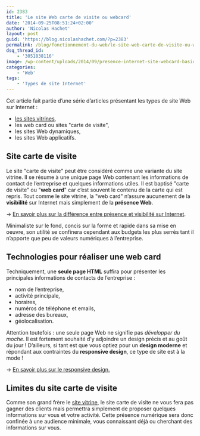 ```yaml
---
id: 2383
title: 'Le site Web carte de visite ou webcard'
date: '2014-09-25T08:51:24+02:00'
author: 'Nicolas Hachet'
layout: post
guid: 'https://blog.nicolashachet.com/?p=2383'
permalink: /blog/fonctionnement-du-web/le-site-web-carte-de-visite-ou-webcard/
dsq_thread_id:
    - '3051838116'
image: /wp-content/uploads/2014/09/presence-internet-site-webcard-basique-200x150.jpg
categories:
    - 'Web'
tags:
    - 'Types de site Internet'
---
```


Cet article fait partie d’une série d’articles présentant les types de site Web sur Internet :

- [les sites vitrines](https://blog.nicolashachet.com/types-de-site-internet/site-web-vitrine/ "Le site Web vitrine"),
- les web card ou sites "carte de visite",
- les sites Web dynamiques,
- les sites Web applicatifs.

## Site carte de visite

Le site "carte de visite" peut être considéré comme une variante du site vitrine. Il se résume à une unique page Web contenant les informations de contact de l’entreprise et quelques informations utiles. Il est baptisé "carte de visite" ou "**web card**" car c’est souvent le contenu de la carte qui est repris. Tout comme le site vitrine, la "web card" n’assure aucunement de la **visibilité** sur Internet mais simplement de la **présence Web**.

→ [En savoir plus sur la différence entre présence et visibilité sur Internet](https://blog.nicolashachet.com/webmarketing/quelle-difference-entre-presence-et-visibilite-sur-le-web/ "Quelle différence entre présence et visibilité sur le Web ?").

Minimaliste sur le fond, concis sur la forme et rapide dans sa mise en oeuvre, son utilité se confinera cependant aux budgets les plus serrés tant il n’apporte que peu de valeurs numériques à l’entreprise.

## Technologies pour réaliser une web card

Techniquement, une **seule page HTML** suffira pour présenter les principales informations de contacts de l’entreprise :

- nom de l’entreprise,
- activité principale,
- horaires,
- numéros de téléphone et emails,
- adresse des bureaux,
- géolocalisation.

Attention toutefois : une seule page Web ne signifie pas *développer du moche*. Il est fortement souhaité d’y adjoindre un design précis et au goût du jour ! D’ailleurs, si tant est que vous optiez pour un **design moderne** et répondant aux contraintes du **responsive design**, ce type de site est à la mode !

→ [En savoir plus sur le responsive design.](https://blog.nicolashachet.com/ergonomie-design/projet-web-pourquoi-le-responsive-design-devrait-etre-votre-priorite/ "Projet Web : pourquoi le responsive design devrait être votre priorité ?")

## Limites du site carte de visite

Comme son grand frère le [site vitrine](https://blog.nicolashachet.com/types-de-site-internet/site-web-vitrine/ "Le site Web vitrine"), le site carte de visite ne vous fera pas gagner des clients mais permettra simplement de proposer quelques informations sur vous et votre activité. Cette présence numérique sera donc confinée à une audience minimale, vous connaissant déjà ou cherchant des informations sur vous.
